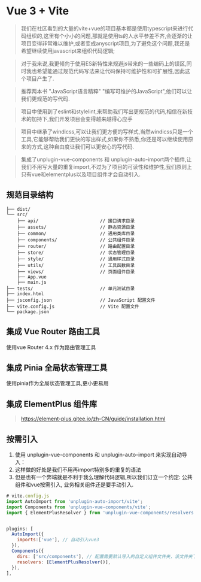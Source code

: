 # Vue 3 + Vite

> 我们在社区看到的大量的vite+vue的项目基本都是使用typescript来进行代码组织的,这里有个小小的问题,那就是使用ts的人水平参差不齐,会逐渐的让项目变得非常难以维护,或者变成anyscript项目,为了避免这个问题,我还是希望继续使用javascript来组织代码逻辑;

> 对于我来说,我更倾向于使用ES新特性来规避js带来的一些编码上的误区,同时我也希望能通过规范代码写法来让代码保持可维护性和可扩展性,因此这个项目产生了.

> 推荐两本书 "JavaScript语言精粹" "编写可维护的JavaScript",他们可以让我们更规范的写代码.

> 项目中使用到了eslint和stylelint,来帮助我们写出更规范的代码,相信在新技术的加持下,我们开发项目会变得越来越得心应手

> 项目中继承了windicss,可以让我们更方便的写样式,当然windicss只是一个工具,它能够帮助我们更快的写出样式,如果你不熟悉,你还是可以继续使用原来的方式,这种自由度让我们可以更安心的写代码.

> 集成了unplugin-vue-components 和 unplugin-auto-import两个插件,让我们不用写大量的重复import,不过为了项目的可读性和维护性,我们原则上只有vue和elementplus以及项目组件才会自动引入.

## 规范目录结构
``` 
├── dist/
└── src/
    ├── api/                       // 接口请求目录
    ├── assets/                    // 静态资源目录
    ├── common/                    // 通用类库目录
    ├── components/                // 公共组件目录
    ├── router/                    // 路由配置目录
    ├── store/                     // 状态管理目录
    ├── style/                     // 通用样式目录
    ├── utils/                     // 工具函数目录
    ├── views/                     // 页面组件目录
    ├── App.vue
    ├── main.js
├── tests/                         // 单元测试目录
├── index.html
├── jsconfig.json                  // JavaScript 配置文件
├── vite.config.js                 // Vite 配置文件
└── package.json
```
## 集成 Vue Router 路由工具

使用vue Router 4.x 作为路由管理工具

## 集成 Pinia 全局状态管理工具

使用pinia作为全局状态管理工具,更小更易用
## 集成 ElementPlus 组件库

> https://element-plus.gitee.io/zh-CN/guide/installation.html



## 按需引入

1. 使用 unplugin-vue-components 和 unplugin-auto-import 来实现自动导入：
2. 这样做的好处是我们不用再import特别多的重复的语法
3. 但是也有一个弊端就是不利于我么理解代码逻辑,所以我们订立一个约定: 公共组件和vue按需引入, 业务相关组件还是要手动引入.

```js
# vite.config.js
import AutoImport from 'unplugin-auto-import/vite';
import Components from 'unplugin-vue-components/vite';
import { ElementPlusResolver } from 'unplugin-vue-components/resolvers';


plugins: [
  AutoImport({
    imports:['vue'], // 自动引入vue3
  }),
  Components({
    dirs: ['src/components'], // 配置需要默认导入的自定义组件文件夹，该文件夹下的所有组件都会自动 import
    resolvers: [ElementPlusResolver()],
  }),
],
```
